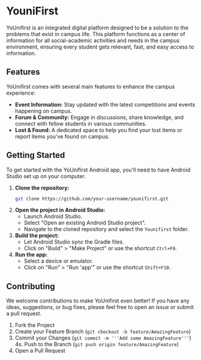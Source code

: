 # YouniFirst

YoUnifirst is an integrated digital platform designed to be a solution to the problems that exist in campus life. This platform functions as a center of information for all social-academic activities and needs in the campus environment, ensuring every student gets relevant, fast, and easy access to information.

## Features

YoUnifirst comes with several main features to enhance the campus experience:

*   **Event Information:** Stay updated with the latest competitions and events happening on campus.
*   **Forum & Community:** Engage in discussions, share knowledge, and connect with fellow students in various communities.
*   **Lost & Found:** A dedicated space to help you find your lost items or report items you've found on campus.

## Getting Started

To get started with the YoUnifirst Android app, you'll need to have Android Studio set up on your computer.

1.  **Clone the repository:**
    ```bash
    git clone https://github.com/your-username/younifirst.git
    ```
2.  **Open the project in Android Studio:**
    *   Launch Android Studio.
    *   Select "Open an existing Android Studio project".
    *   Navigate to the cloned repository and select the `Younifirst` folder.
3.  **Build the project:**
    *   Let Android Studio sync the Gradle files.
    *   Click on "Build" > "Make Project" or use the shortcut `Ctrl+F9`.
4.  **Run the app:**
    *   Select a device or emulator.
    *   Click on "Run" > "Run 'app'" or use the shortcut `Shift+F10`.

## Contributing

We welcome contributions to make YoUnifirst even better! If you have any ideas, suggestions, or bug fixes, please feel free to open an issue or submit a pull request.

1.  Fork the Project
2.  Create your Feature Branch (`git checkout -b feature/AmazingFeature`)
3.  Commit your Changes (`git commit -m '''Add some AmazingFeature'''`)
4s.  Push to the Branch (`git push origin feature/AmazingFeature`)
5.  Open a Pull Request
